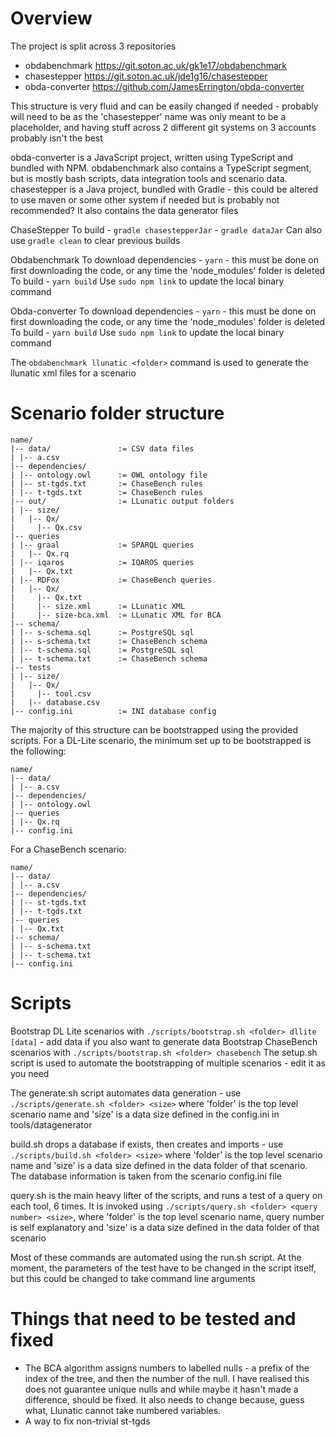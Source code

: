 # Overview
The project is split across 3 repositories

- obdabenchmark https://git.soton.ac.uk/gk1e17/obdabenchmark
- chasestepper https://git.soton.ac.uk/jde1g16/chasestepper
- obda-converter https://github.com/JamesErrington/obda-converter

This structure is very fluid and can be easily changed if needed - probably will need to be as the 'chasestepper' name was only meant to be a placeholder, and having stuff across 2 different git systems on 3 accounts probably isn't the best

obda-converter is a JavaScript project, written using TypeScript and bundled with NPM. obdabenchmark also contains a TypeScript segment, but is mostly bash scripts, data integration tools and scenario data. chasestepper is a Java project, bundled with Gradle - this could be altered to use maven or some other system if needed but is probably not recommended? It also contains the data generator files

ChaseStepper
To build - `gradle chasestepperJar`
         - `gradle dataJar`
Can also use `gradle clean` to clear previous builds 

Obdabenchmark
To download dependencies - `yarn` - this must be done on first downloading the code, or any time the 'node_modules' folder is deleted
To build - `yarn build`
Use `sudo npm link` to update the local binary command

Obda-converter
To download dependencies - `yarn` - this must be done on first downloading the code, or any time the 'node_modules' folder is deleted
To build - `yarn build`
Use `sudo npm link` to update the local binary command

The `obdabenchmark llunatic <folder>` command is used to generate the llunatic xml files for a scenario

# Scenario folder structure
```
name/
|-- data/               := CSV data files
| |-- a.csv
|-- dependencies/
| |-- ontology.owl      := OWL ontology file
| |-- st-tgds.txt       := ChaseBench rules 
| |-- t-tgds.txt        := ChaseBench rules
|-- out/                := LLunatic output folders
| |-- size/
|   |-- Qx/
|     |-- Qx.csv
|-- queries
| |-- graal             := SPARQL queries
|   |-- Qx.rq
| |-- iqaros            := IQAROS queries
|   |-- Qx.txt
| |-- RDFox             := ChaseBench queries
|   |-- Qx/
|     |-- Qx.txt
|     |-- size.xml      := LLunatic XML
|     |-- size-bca.xml  := LLunatic XML for BCA
|-- schema/             
| |-- s-schema.sql      := PostgreSQL sql
| |-- s-schema.txt      := ChaseBench schema
| |-- t-schema.sql      := PostgreSQL sql
| |-- t-schema.txt      := ChaseBench schema
|-- tests
| |-- size/
|   |-- Qx/
|     |-- tool.csv
|   |-- database.csv
|-- config.ini          := INI database config
```
The majority of this structure can be bootstrapped using the provided scripts. For a DL-Lite scenario, the minimum set up to be bootstrapped is the following:
```
name/
|-- data/
| |-- a.csv
|-- dependencies/
| |-- ontology.owl
|-- queries
| |-- Qx.rq
|-- config.ini
```
For a ChaseBench scenario:
```
name/
|-- data/
| |-- a.csv
|-- dependencies/
| |-- st-tgds.txt
| |-- t-tgds.txt
|-- queries
| |-- Qx.txt
|-- schema/
| |-- s-schema.txt
| |-- t-schema.txt
|-- config.ini
```
# Scripts

Bootstrap DL Lite scenarios with `./scripts/bootstrap.sh <folder> dllite [data]` - add data if you also want to generate data
Bootstrap ChaseBench scenarios with `./scripts/bootstrap.sh <folder> chasebench`
The setup.sh script is used to automate the bootstrapping of multiple scenarios - edit it as you need

The generate.sh script automates data generation - use `./scripts/generate.sh <folder> <size>` where 'folder' is the top level scenario name and 'size' is a data size defined
in the config.ini in tools/datagenerator

build.sh drops a database if exists, then creates and imports - use `./scripts/build.sh <folder> <size>` where 'folder' is the top level scenario name and 'size' is a data size defined in the data folder of that scenario. The database information is taken from the scenario config.ini file

query.sh is the main heavy lifter of the scripts, and runs a test of a query on each tool, 6 times. It is invoked using `./scripts/query.sh <folder> <query number> <size>`, where 'folder' is the top level scenario name, query number is self explanatory and 'size' is a data size defined in the data folder of that scenario

Most of these commands are automated using the run.sh script. At the moment, the parameters of the test have to be changed in the script itself, but this could be changed to take command line arguments

# Things that need to be tested and fixed
- The BCA algorithm assigns numbers to labelled nulls - a prefix of the index of the tree, and then the number of the null. I have realised this does not guarantee unique nulls and while maybe it hasn't made a difference, should be fixed. It also needs to change because, guess what, Llunatic cannot take numbered variables.
- A way to fix non-trivial st-tgds